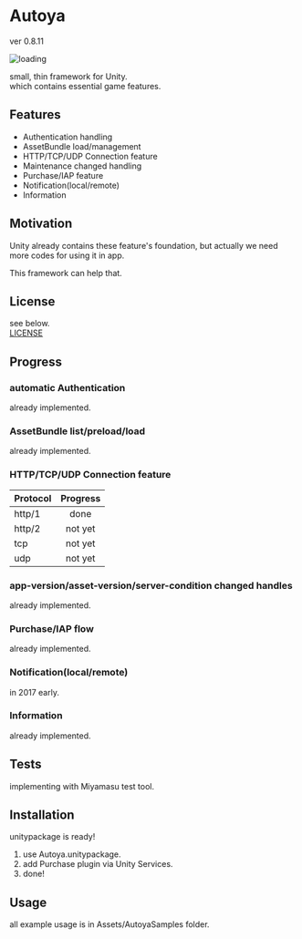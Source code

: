 # Autoya
ver 0.8.11

![loading](https://github.com/sassembla/Autoya/blob/master/doc/scr.png?raw=true)

small, thin framework for Unity.  
which contains essential game features.

## Features
* Authentication handling
* AssetBundle load/management
* HTTP/TCP/UDP Connection feature
* Maintenance changed handling
* Purchase/IAP feature
* Notification(local/remote)
* Information


## Motivation
Unity already contains these feature's foundation, but actually we need more codes for using it in app.

This framework can help that.

## License
see below.  
[LICENSE](./LICENSE)


## Progress

### automatic Authentication
already implemented.

### AssetBundle list/preload/load
already implemented.

### HTTP/TCP/UDP Connection feature

| Protocol        | Progress     |
| ------------- |:-------------:|
| http/1 | done | 
| http/2 | not yet | 
| tcp      | not yet      | 
| udp	| not yet      |  


### app-version/asset-version/server-condition changed handles
already implemented.

### Purchase/IAP flow
already implemented.

### Notification(local/remote)
in 2017 early.

### Information
already implemented.


## Tests
implementing with Miyamasu test tool.


## Installation
unitypackage is ready!

1. use Autoya.unitypackage.
2. add Purchase plugin via Unity Services.
3. done!

## Usage
all example usage is in Assets/AutoyaSamples folder.

